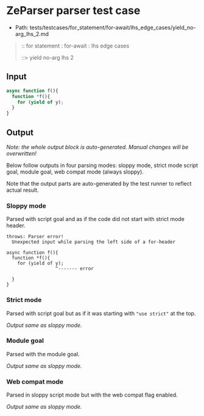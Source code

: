 # ZeParser parser test case

- Path: tests/testcases/for_statement/for-await/lhs_edge_cases/yield_no-arg_lhs_2.md

> :: for statement : for-await : lhs edge cases
>
> ::> yield no-arg lhs 2

## Input

`````js
async function f(){
  function *f(){
    for (yield of y);
  }
}
`````

## Output

_Note: the whole output block is auto-generated. Manual changes will be overwritten!_

Below follow outputs in four parsing modes: sloppy mode, strict mode script goal, module goal, web compat mode (always sloppy).

Note that the output parts are auto-generated by the test runner to reflect actual result.

### Sloppy mode

Parsed with script goal and as if the code did not start with strict mode header.

`````
throws: Parser error!
  Unexpected input while parsing the left side of a for-header

async function f(){
  function *f(){
    for (yield of y);
                  ^------- error

  }
}
`````

### Strict mode

Parsed with script goal but as if it was starting with `"use strict"` at the top.

_Output same as sloppy mode._

### Module goal

Parsed with the module goal.

_Output same as sloppy mode._

### Web compat mode

Parsed in sloppy script mode but with the web compat flag enabled.

_Output same as sloppy mode._
